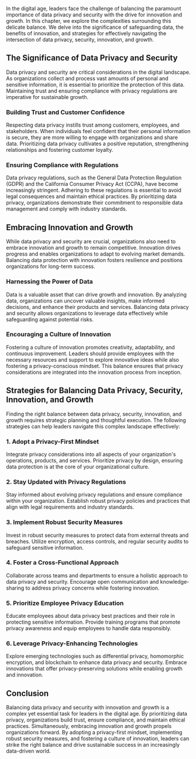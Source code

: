 
In the digital age, leaders face the challenge of balancing the paramount importance of data privacy and security with the drive for innovation and growth. In this chapter, we explore the complexities surrounding this delicate balance. We delve into the significance of safeguarding data, the benefits of innovation, and strategies for effectively navigating the intersection of data privacy, security, innovation, and growth.

The Significance of Data Privacy and Security
---------------------------------------------

Data privacy and security are critical considerations in the digital landscape. As organizations collect and process vast amounts of personal and sensitive information, it is essential to prioritize the protection of this data. Maintaining trust and ensuring compliance with privacy regulations are imperative for sustainable growth.

### Building Trust and Customer Confidence

Respecting data privacy instills trust among customers, employees, and stakeholders. When individuals feel confident that their personal information is secure, they are more willing to engage with organizations and share data. Prioritizing data privacy cultivates a positive reputation, strengthening relationships and fostering customer loyalty.

### Ensuring Compliance with Regulations

Data privacy regulations, such as the General Data Protection Regulation (GDPR) and the California Consumer Privacy Act (CCPA), have become increasingly stringent. Adhering to these regulations is essential to avoid legal consequences and maintain ethical practices. By prioritizing data privacy, organizations demonstrate their commitment to responsible data management and comply with industry standards.

Embracing Innovation and Growth
-------------------------------

While data privacy and security are crucial, organizations also need to embrace innovation and growth to remain competitive. Innovation drives progress and enables organizations to adapt to evolving market demands. Balancing data protection with innovation fosters resilience and positions organizations for long-term success.

### Harnessing the Power of Data

Data is a valuable asset that can drive growth and innovation. By analyzing data, organizations can uncover valuable insights, make informed decisions, and enhance their products and services. Balancing data privacy and security allows organizations to leverage data effectively while safeguarding against potential risks.

### Encouraging a Culture of Innovation

Fostering a culture of innovation promotes creativity, adaptability, and continuous improvement. Leaders should provide employees with the necessary resources and support to explore innovative ideas while also fostering a privacy-conscious mindset. This balance ensures that privacy considerations are integrated into the innovation process from inception.

Strategies for Balancing Data Privacy, Security, Innovation, and Growth
-----------------------------------------------------------------------

Finding the right balance between data privacy, security, innovation, and growth requires strategic planning and thoughtful execution. The following strategies can help leaders navigate this complex landscape effectively:

### 1. Adopt a Privacy-First Mindset

Integrate privacy considerations into all aspects of your organization's operations, products, and services. Prioritize privacy by design, ensuring data protection is at the core of your organizational culture.

### 2. Stay Updated with Privacy Regulations

Stay informed about evolving privacy regulations and ensure compliance within your organization. Establish robust privacy policies and practices that align with legal requirements and industry standards.

### 3. Implement Robust Security Measures

Invest in robust security measures to protect data from external threats and breaches. Utilize encryption, access controls, and regular security audits to safeguard sensitive information.

### 4. Foster a Cross-Functional Approach

Collaborate across teams and departments to ensure a holistic approach to data privacy and security. Encourage open communication and knowledge-sharing to address privacy concerns while fostering innovation.

### 5. Prioritize Employee Privacy Education

Educate employees about data privacy best practices and their role in protecting sensitive information. Provide training programs that promote privacy awareness and equip employees to handle data responsibly.

### 6. Leverage Privacy-Enhancing Technologies

Explore emerging technologies such as differential privacy, homomorphic encryption, and blockchain to enhance data privacy and security. Embrace innovations that offer privacy-preserving solutions while enabling growth and innovation.

Conclusion
----------

Balancing data privacy and security with innovation and growth is a complex yet essential task for leaders in the digital age. By prioritizing data privacy, organizations build trust, ensure compliance, and maintain ethical practices. Simultaneously, embracing innovation and growth propels organizations forward. By adopting a privacy-first mindset, implementing robust security measures, and fostering a culture of innovation, leaders can strike the right balance and drive sustainable success in an increasingly data-driven world.
